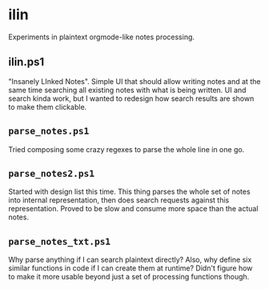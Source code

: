 # ilin
Experiments in plaintext orgmode-like notes processing.

## ilin.ps1
"Insanely LInked Notes". Simple UI that should allow writing notes and at the same time searching all existing notes with what is being written. UI and search kinda work, but I wanted to redesign how search results are shown to make them clickable.

## `parse_notes.ps1`
Tried composing some crazy regexes to parse the whole line in one go.

## `parse_notes2.ps1`
Started with design list this time. This thing parses the whole set of notes into internal representation, then does search requests against this representation. Proved to be slow and consume more space than the actual notes.

## `parse_notes_txt.ps1`
Why parse anything if I can search plaintext directly? Also, why define six similar functions in code if I can create them at runtime? Didn't figure how to make it more usable beyond just a set of processing functions though.

